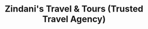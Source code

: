 ---
title: "Zindani's Travel & Tours (Trusted Travel Agency)"
url: /karachi/zindanis-travel-and-tours-trusted-travel-agency/
shop: travel agency
---